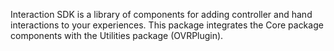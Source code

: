Interaction SDK is a library of components for adding controller and hand interactions to your experiences. This package integrates the Core package components with the Utilities package (OVRPlugin).
